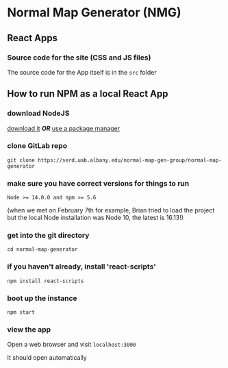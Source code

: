 # Normal Map Generator (NMG)

## React Apps

### Source code for the site (CSS and JS files)

The source code for the App itself is in the `src` folder

## How to run NPM as a local React App

### download NodeJS

[download it](https://nodejs.org/en/download/)
***OR***
[use a package manager](https://nodejs.org/en/download/package-manager/)

### clone GitLab repo

`git clone https://serd.uab.albany.edu/normal-map-gen-group/normal-map-generator`

### make sure you have correct versions for things to run

`Node >= 14.0.0 and npm >= 5.6`

(when we met on February 7th for example, Brian tried to load the project but the local Node installation was Node 10, the latest is 16.13!)

### get into the git directory

`cd normal-map-generator`

### if you haven't already, install 'react-scripts'

`npm install react-scripts`

### boot up the instance

`npm start`

### view the app

Open a web browser and visit `localhost:3000`

It should open automatically

###